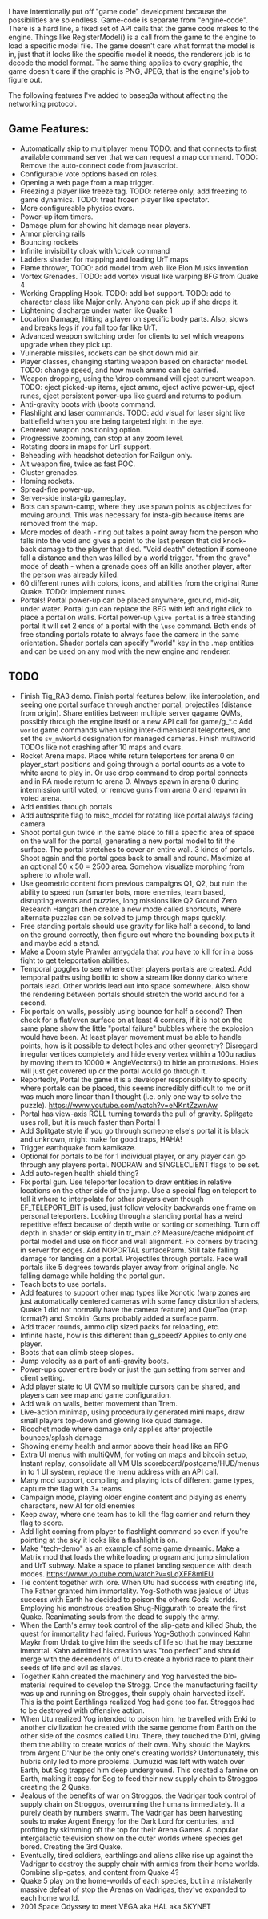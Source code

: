 
I have intentionally put off "game code" development because the possibilities are so endless. Game-code is separate from "engine-code". There is a hard line, a fixed set of API calls that the game code makes to the engine. Things like RegisterModel() is a call from the game to the engine to load a specific model file. The game doesn't care what format the model is in, just that it looks like the specific model it needs, the renderers job is to decode the model format. The same thing applies to every graphic, the game doesn't care if the graphic is PNG, JPEG, that is the engine's job to figure out.

The following features I've added to baseq3a without affecting the networking protocol.


## Game Features:

  * Automatically skip to multiplayer menu TODO: and that connects to first available command server that we can request a map command. TODO: Remove the auto-connect code from javascript.
  * Configurable vote options based on roles.
  * Opening a web page from a map trigger.
  * Freezing a player like freeze tag. TODO: referee only, add freezing to game dynamics. TODO: treat frozen player like spectator.
  * More configureable physics cvars.
  * Power-up item timers.
  * Damage plum for showing hit damage near players.
  * Armor piercing rails
  * Bouncing rockets
  * Infinite invisibility cloak with \cloak command
  * Ladders shader for mapping and loading UrT maps
  * Flame thrower, TODO: add model from web like Elon Musks invention
  * Vortex Grenades. TODO: add vortex visual like warping BFG from Quake 4
  * Working Grappling Hook. TODO: add bot support. TODO: add to character class like Major only. Anyone can pick up if she drops it.
  * Lightening discharge under water like Quake 1
  * Location Damage, hitting a player on specific body parts. Also, slows and breaks legs if you fall too far like UrT.
  * Advanced weapon switching order for clients to set which weapons upgrade when they pick up.
  * Vulnerable missiles, rockets can be shot down mid air.
  * Player classes, changing starting weapon based on character model. TODO: change speed, and how much ammo can be carried.
  * Weapon dropping, using the \drop command will eject current weapon. TODO: eject picked-up items, eject ammo, eject active power-up, eject runes, eject persistent power-ups like guard and returns to podium.
  * Anti-gravity boots with \boots command.
  * Flashlight and laser commands. TODO: add visual for laser sight like battlefield when you are being targeted right in the eye.
  * Centered weapon positioning option.
  * Progressive zooming, can stop at any zoom level.
  * Rotating doors in maps for UrT support.
  * Beheading with headshot detection for Railgun only.
  * Alt weapon fire, twice as fast POC.
  * Cluster grenades.
  * Homing rockets.
  * Spread-fire power-up.
  * Server-side insta-gib gameplay.
  * Bots can spawn-camp, where they use spawn points as objectives for moving around. This was necessary for insta-gib because items are removed from the map.
  * More modes of death - ring out takes a point away from the person who falls into the void and gives a point to the last person that did knock-back damage to the player that died. "Void death" detection if someone fall a distance and then was killed by a world trigger. "from the grave" mode of death - when a grenade goes off an kills another player, after the person was already killed.
  * 60 different runes with colors, icons, and abilities from the original Rune Quake. TODO: implement runes.
  * Portals! Portal power-up can be placed anywhere, ground, mid-air, under water. Portal gun can replace the BFG with left and right click to place a portal on walls. Portal power-up `\give portal` is a free standing portal it will set 2 ends of a portal with the `\use` command. Both ends of free standing portals rotate to always face the camera in the same orientation. Shader portals can specify "world" key in the .map entities and can be used on any mod with the new engine and renderer.

## TODO

  * Finish Tig_RA3 demo. Finish portal features below, like interpolation, and seeing one portal surface through another portal, projectiles (distance from origin). Share entities between multiple server qagame QVMs, possibly through the engine itself or a new API call for game/g_*.c  Add `world` game commands when using inter-dimensional teleporters, and set the `sv_mvWorld` designation for managed cameras. Finish multiworld TODOs like not crashing after 10 maps and cvars. 
  * Rocket Arena maps. Place white return teleporters for arena 0 on player_start positions and going through a portal counts as a vote to white arena to play in. Or use drop command to drop portal connects and in RA mode return to arena 0. Always spawn in arena 0 during intermission until voted, or remove guns from arena 0 and repawn in voted arena.
  * Add entities through portals
  * Add autosprite flag to misc_model for rotating like portal always facing camera
  * Shoot portal gun twice in the same place to fill a specific area of space on the wall for the portal, generating a new portal model to fit the surface. The portal stretches to cover an entire wall. 3 kinds of portals. Shoot again and the portal goes back to small and round. Maximize at an optional 50 x 50 = 2500 area. Somehow visualize morphing from sphere to whole wall.
  * Use geometric content from previous campaigns Q1, Q2, but ruin the ability to speed run (smarter bots, more enemies, team based, disrupting events and puzzles, long missions like Q2 Ground Zero Research Hangar) then create a new mode called shortcuts, where alternate puzzles can be solved to jump through maps quickly.
  * Free standing portals should use gravity for like half a second, to land on the ground correctly, then figure out where the bounding box puts it and maybe add a stand.
  * Make a Doom style Prawler amygdala that you have to kill for in a boss fight to get teleportation abilities.
  * Temporal goggles to see where other players portals are created. Add temporal paths using botlib to show a stream like donny darko where portals lead. Other worlds lead out into space somewhere. Also show the rendering between portals should stretch the world around for a second.
  * Fix portals on walls, possibly using bounce for half a second? Then check for a flat/even surface on at least 4 corners, if it is not on the same plane show the little "portal failure" bubbles where the explosion would have been. At least player movement must be able to handle points, how is it possible to detect holes and other geometry? Disregard irregular vertices completely and hide every vertex within a 100u radius by moving them to 10000 * AngleVectors() to hide an protrusions. Holes will just get covered up or the portal would go through it.
  * Reportedly, Portal the game it is a developer responsibility to specify where portals can be placed, this seems incredibly difficult to me or it was much more linear than I thought (i.e. only one way to solve the puzzle). https://www.youtube.com/watch?v=eNKntZzwnAw
  * Portal has view-axis ROLL turning towards the pull of gravity. Splitgate uses roll, but it is much faster than Portal 1
  * Add Splitgate style if you go through someone else's portal it is black and unknown, might make for good traps, HAHA!
  * Trigger earthquake from kamikaze.
  * Optional for portals to be for 1 individual player, or any player can go through any players portal. NODRAW and SINGLECLIENT flags to be set.
  * Add auto-regen health shield thing?
  * Fix portal gun.  Use teleporter location to draw entities in relative locations on the other side of the jump.  Use a special flag on teleport to tell it where to interpolate for other players even though EF_TELEPORT_BIT is used, just follow velocity backwards one frame on personal teleporters. Looking through a standing portal has a weird repetitive effect because of depth write or sorting or something. Turn off depth in shader or skip entity in tr_main.c? Measure/cache midpoint of portal model and use on floor and wall alignment. Fix corners by tracing in server for edges. Add NOPORTAL surfaceParm. Still take falling damage for landing on a portal. Projectiles through portals. Face wall portals like 5 degrees towards player away from original angle. No falling damage while holding the portal gun.
  * Teach bots to use portals.
  * Add features to support other map types like Xonotic (warp zones are just automatically centered cameras with some fancy distortion shaders, Quake 1 did not normally have the camera feature) and QueToo (map format?) and Smokin' Guns probably added a surface parm.
  * Add tracer rounds, ammo clip sized packs for reloading, etc.
  * Infinite haste, how is this different than g_speed? Applies to only one player.
  * Boots that can climb steep slopes. 
  * Jump velocity as a part of anti-gravity boots. 
  * Power-ups cover entire body or just the gun setting from server and client setting. 
  * Add player state to UI QVM so multiple cursors can be shared, and players can see map and game configuration.
  * Add walk on walls, better movement than Trem.
  * Live-action minimap, using procedurally generated mini maps, draw small players top-down and glowing like quad damage.
  * Ricochet mode where damage only applies after projectile bounces/splash damage
  * Showing enemy health and armor above their head like an RPG
  * Extra UI menus with multiQVM, for voting on maps and bitcoin setup, Instant replay, consolidate all VM UIs scoreboard/postgame/HUD/menus in to 1 UI system, replace the menu address with an API call.
  * Many mod support, compiling and playing lots of different game types, capture the flag with 3+ teams
  * Campaign mode, playing older engine content and playing as enemy characters, new AI for old enemies
  * Keep away, where one team has to kill the flag carrier and return they flag to score.
  * Add light coming from player to flashlight command so even if you're pointing at the sky it looks like a flashlight is on.
  * Make "tech-demo" as an example of some game dynamic. Make a Matrix mod that loads the white loading program and jump simulation and UrT subway. Make a space to planet landing sequence with death modes. https://www.youtube.com/watch?v=sLqXFF8mlEU
  * Tie content together with lore. When Utu had success with creating life, The Father granted him immortality. Yog-Sothoth was jealous of Utus success with Earth he decided to poison the others Gods' worlds. Employing his monstrous creation Shug-Niggurath to create the first Quake. Reanimating souls from the dead to supply the army.
  * When the Earth's army took control of the slip-gate and killed Shub, the quest for immortality had failed. Furious Yog-Sothoth convinced Kahn Maykr from Urdak to give him the seeds of life so that he may become immortal. Kahn admitted his creation was "too perfect" and should merge with the decendents of Utu to create a hybrid race to plant their seeds of life and evil as slaves.
  * Together Kahn created the machinery and Yog harvested the bio-material required to develop the Strogg. Once the manufacturing facility was up and running on Stroggos, their supply chain harvested itself. This is the point Earthlings realized Yog had gone too far. Stroggos had to be destroyed with offensive action.
  * When Utu realized Yog intended to poison him, he travelled with Enki to another civilization he created with the same genome from Earth on the other side of the cosmos called Uru. There, they touched the D'ni, giving them the ability to create worlds of their own. Why should the Maykrs from Argent D'Nur be the only one's creating worlds? Unfortunately, this hubris only led to more problems. Dumuzid was left with watch over Earth, but Sog trapped him deep underground. This created a famine on Earth, making it easy for Sog to feed their new supply chain to Stroggos creating the 2 Quake.
  * Jealous of the benefits of war on Stroggos, the Vadrigar took control of supply chain on Stroggos, overrunning the humans immediately. It a purely death by numbers swarm. The Vadrigar has been harvesting souls to make Argent Energy for the Dark Lord for centuries, and profiting by skimming off the top for their Arena Games. A popular intergalactic television show on the outer worlds where species get bored. Creating the 3rd Quake.
  * Eventually, tired soldiers, earthlings and aliens alike rise up against the Vadrigar to destroy the supply chair with armies from their home worlds. Combine slip-gates, and content from Quake 4?
  * Quake 5 play on the home-worlds of each species, but in a mistakenly massive defeat of stop the Arenas on Vadrigas, they've expanded to each home world.
  * 2001 Space Odyssey to meet VEGA aka HAL aka SKYNET
  